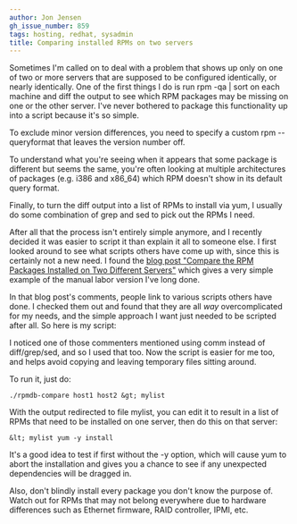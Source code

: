 ```yaml
---
author: Jon Jensen
gh_issue_number: 859
tags: hosting, redhat, sysadmin
title: Comparing installed RPMs on two servers
---
```


Sometimes I'm called on to deal with a problem that shows up only on one of two or more servers that are supposed to be configured identically, or nearly identically. One of the first things I do is run rpm -qa | sort on each machine and diff the output to see which RPM packages may be missing on one or the other server. I've never bothered to package this functionality up into a script because it's so simple.

To exclude minor version differences, you need to specify a custom rpm --queryformat that leaves the version number off.

To understand what you're seeing when it appears that some package is different but seems the same, you're often looking at multiple architectures of packages (e.g. i386 and x86_64) which RPM doesn't show in its default query format.

Finally, to turn the diff output into a list of RPMs to install via yum, I usually do some combination of grep and sed to pick out the RPMs I need.

After all that the process isn't entirely simple anymore, and I recently decided it was easier to script it than explain it all to someone else. I first looked around to see what scripts others have come up with, since this is certainly not a new need. I found the [blog post "Compare the RPM Packages Installed on Two Different Servers"](http://major.io/2009/03/10/compare-the-rpm-packages-installed-on-two-different-servers/) which gives a very simple example of the manual labor version I've long done.

In that blog post's comments, people link to various scripts others have done. I checked them out and found that they are all *way* overcomplicated for my needs, and the simple approach I want just needed to be scripted after all. So here is my script:

I noticed one of those commenters mentioned using comm instead of diff/grep/sed, and so I used that too. Now the script is easier for me too, and helps avoid copying and leaving temporary files sitting around.

To run it, just do:

```
./rpmdb-compare host1 host2 &gt; mylist
```

With the output redirected to file mylist, you can edit it to result in a list of RPMs that need to be installed on one server, then do this on that server:

```
&lt; mylist yum -y install
```

It's a good idea to test if first without the -y option, which will cause yum to abort the installation and gives you a chance to see if any unexpected dependencies will be dragged in.

Also, don't blindly install every package you don't know the purpose of. Watch out for RPMs that may not belong everywhere due to hardware differences such as Ethernet firmware, RAID controller, IPMI, etc.
